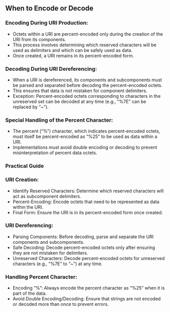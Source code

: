 ## When to Encode or Decode

### Encoding During URI Production:
- Octets within a URI are percent-encoded only during the creation of the URI from its components.
- This process involves determining which reserved characters will be used as delimiters and which can be safely used as data.
- Once created, a URI remains in its percent-encoded form.
### Decoding During URI Dereferencing:
- When a URI is dereferenced, its components and subcomponents must be parsed and separated before decoding the percent-encoded octets.
- This ensures that data is not mistaken for component delimiters.
- Exception: Percent-encoded octets corresponding to characters in the unreserved set can be decoded at any time (e.g., “%7E” can be replaced by “~”).
### Special Handling of the Percent Character:
- The percent (“%”) character, which indicates percent-encoded octets, must itself be percent-encoded as “%25” to be used as data within a URI.
- Implementations must avoid double encoding or decoding to prevent misinterpretation of percent data octets.
### Practical Guide
### URI Creation:
- Identify Reserved Characters: Determine which reserved characters will act as subcomponent delimiters.
- Percent-Encoding: Encode octets that need to be represented as data within the URI.
- Final Form: Ensure the URI is in its percent-encoded form once created.
### URI Dereferencing:
- Parsing Components: Before decoding, parse and separate the URI components and subcomponents.
- Safe Decoding: Decode percent-encoded octets only after ensuring they are not mistaken for delimiters.
- Unreserved Characters: Decode percent-encoded octets for unreserved characters (e.g., “%7E” to “~”) at any time.
### Handling Percent Character:
- Encoding “%”: Always encode the percent character as “%25” when it is part of the data.
- Avoid Double Encoding/Decoding: Ensure that strings are not encoded or decoded more than once to prevent errors.